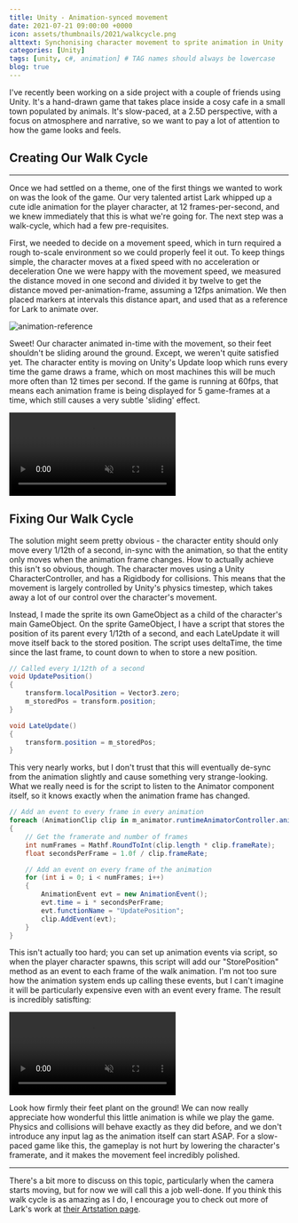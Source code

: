 ```yaml
---
title: Unity - Animation-synced movement
date: 2021-07-21 09:00:00 +0000
icon: assets/thumbnails/2021/walkcycle.png
alttext: Synchonising character movement to sprite animation in Unity
categories: [Unity]
tags: [unity, c#, animation] # TAG names should always be lowercase
blog: true
---
```


I've recently been working on a side project with a couple of friends using Unity. It's a hand-drawn game that takes place inside a cosy cafe in a small town populated by animals. It's slow-paced, at a 2.5D perspective, with a focus on atmosphere and narrative, so we want to pay a lot of attention to how the game looks and feels.

## Creating Our Walk Cycle

---

Once we had settled on a theme, one of the first things we wanted to work on was the look of the game. Our very talented artist Lark whipped up a cute idle animation for the player character, at 12 frames-per-second, and we knew immediately that this is what we're going for. The next step was a walk-cycle, which had a few pre-requisites.

First, we needed to decide on a movement speed, which in turn required a rough to-scale environment so we could properly feel it out. To keep things simple, the character moves at a fixed speed with no acceleration or deceleration One we were happy with the movement speed, we measured the distance moved in one second and divided it by twelve to get the distance moved per-animation-frame, assuming a 12fps animation. We then placed markers at intervals this distance apart, and used that as a reference for Lark to animate over.

![animation-reference]({{site.url}}/assets/posts/2021-07-21-unity-animation-sync/rough-animation.png)

Sweet! Our character animated in-time with the movement, so their feet shouldn't be sliding around the ground. Except, we weren't quite satisfied yet. The character entity is moving on Unity's Update loop which runs every time the game draws a frame, which on most machines this will be much more often than 12 times per second. If the game is running at 60fps, that means each animation frame is being displayed for 5 game-frames at a time, which still causes a very subtle 'sliding' effect.

<video muted autoplay loop>
    <source src="/assets/posts/2021-07-21-unity-animation-sync/sliding.webm" type="video/mp4">
</video>

## Fixing Our Walk Cycle

The solution might seem pretty obvious - the character entity should only move every 1/12th of a second, in-sync with the animation, so that the entity only moves when the animation frame changes. How to actually achieve this isn't so obvious, though. The character moves using a Unity CharacterController, and has a Rigidbody for collisions. This means that the movement is largely controlled by Unity's physics timestep, which takes away a lot of our control over the character's movement.

Instead, I made the sprite its own GameObject as a child of the character's main GameObject. On the sprite GameObject, I have a script that stores the position of its parent every 1/12th of a second, and each LateUpdate it will move itself back to the stored position. The script uses deltaTime, the time since the last frame, to count down to when to store a new position.

```c#
// Called every 1/12th of a second
void UpdatePosition()
{
    transform.localPosition = Vector3.zero;
    m_storedPos = transform.position;
}

void LateUpdate()
{
    transform.position = m_storedPos;
}
```

This very nearly works, but I don't trust that this will eventually de-sync from the animation slightly and cause something very strange-looking. What we really need is for the script to listen to the Animator component itself, so it knows exactly when the animation frame has changed.

```c#
// Add an event to every frame in every animation
foreach (AnimationClip clip in m_animator.runtimeAnimatorController.animationClips)
{
    // Get the framerate and number of frames
    int numFrames = Mathf.RoundToInt(clip.length * clip.frameRate);
    float secondsPerFrame = 1.0f / clip.frameRate;

    // Add an event on every frame of the animation
    for (int i = 0; i < numFrames; i++)
    {
        AnimationEvent evt = new AnimationEvent();
        evt.time = i * secondsPerFrame;
        evt.functionName = "UpdatePosition";
        clip.AddEvent(evt);
    }
}
```

This isn't actually too hard; you can set up animation events via script, so when the player character spawns, this script will add our "StorePosition" method as an event to each frame of the walk animation. I'm not too sure how the animation system ends up calling these events, but I can't imagine it will be particularly expensive even with an event every frame. The result is incredibly satisfting:

<video muted autoplay loop>
    <source src="/assets/posts/2021-07-21-unity-animation-sync/no-sliding.webm" type="video/mp4">
</video>

Look how firmly their feet plant on the ground! We can now really appreciate how wonderful this little animation is while we play the game. Physics and collisions will behave exactly as they did before, and we don't introduce any input lag as the animation itself can start ASAP. For a slow-paced game like this, the gameplay is not hurt by lowering the character's framerate, and it makes the movement feel incredibly polished.

---

There's a bit more to discuss on this topic, particularly when the camera starts moving, but for now we will call this a job well-done. If you think this walk cycle is as amazing as I do, I encourage you to check out more of Lark's work at [their Artstation page](https://www.artstation.com/larkmoerschell).
